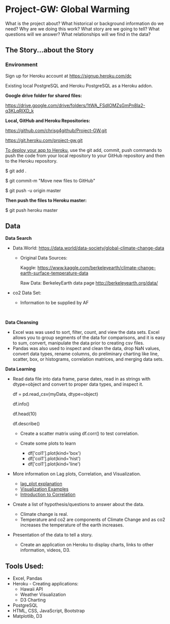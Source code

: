 # Project-GW: Global Warming

What is the project about?  What historical or background information do we need?  Why are we doing this work?  What story are we going to tell?  What questions will we answer?  What relationships will we find in the data?



## The Story...about the Story

### Environment 

Sign up for Heroku account at https://signup.heroku.com/dc

Existing local PostgreSQL and Heroku PostgreSQL as a Heroku addon.

**Google drive folder for shared files:**

<https://drive.google.com/drive/folders/1tWA_FSdIOMZsGmPn8la2-q3KLqRIXD_k>

**Local, GitHub and Heroku Repositories:**

https://github.com/chrisg4github/Project-GW.git

https://git.heroku.com/project-gw.git

<u>To deploy your app to Heroku</u>,  use the git add, commit, push commands to push the code from your local repository to your GitHub repository and then to the Heroku repository.

$ git add .

$ git commit-m "Move new files to GitHub"

$ git push -u origin master

 **Then push the files to Heroku master:**

$ git push heroku master



## Data

**Data Search**

- Data.World: <https://data.world/data-society/global-climate-change-data>

   - Original Data Sources:

      Kaggle: <https://www.kaggle.com/berkeleyearth/climate-change-earth-surface-temperature-data>

      Raw Data: BerkeleyEarth data page <http://berkeleyearth.org/data/>

- co2 Data Set:

   - Information to be supplied by AF

   ​


**Data Cleansing**

- Excel was was used to sort, filter, count, and view the data sets.  Excel allows you to group segments of the data for comparisons, and it is easy to sum, convert, manipulate the data prior to creating csv files.
- Pandas was also used to inspect and clean the data, drop NaN values, convert data types, rename columns, do preliminary charting like line, scatter, box, or histograms, correlation matrices, and merging data sets.

**Data Learning**

- Read data file into data frame, parse dates, read in as strings with dtype=object and convert to proper data types, and inspect it.

  df = pd.read_csv(myData, dtype=object)

  df.info()

  df.head(10) 

  df.describe()

   - Create a scatter matrix using df.corr() to test correlation.

   - Create some plots to learn 

     - df['col1'].plot(kind='box')
     - df['col1'].plot(kind='hist')
     - df['col1'].plot(kind='line')

- More information on Lag plots, Correlation, and Visualization.
  -  [lag_plot explanation](http://www.itl.nist.gov/div898/handbook/eda/section3/lagplot.htm)
  -  [Visualization Examples](https://pandas.pydata.org/pandas-docs/stable/visualization.html)
  -  [Introduction to Correlation](https://www.datascience.com/blog/introduction-to-correlation-learn-data-science-tutorials)


- Create a list of hypothesis/questions to answer about the data.
  - Climate change is real.
  - Temperature and co2 are components of Climate Change and as co2 increases the temperature of the earth increases.
- Presentation of the data to tell a story.
  - Create an application on Heroku to display charts, links to other information, videos, D3.



## Tools Used:

- Excel, Pandas
- Heroku - Creating applications:
  - Hawaii API
  - Weather Visualization
  - D3 Charting
- PostgreSQL
- HTML, CSS, JavaScript, Bootstrap
- Matplotlib, D3